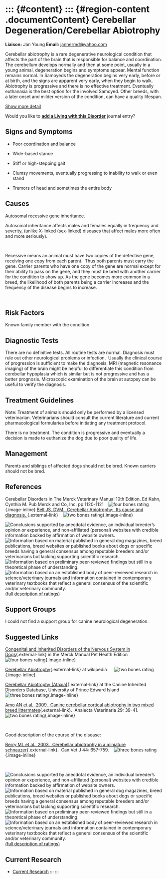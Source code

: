 ::: {#content}
::: {#region-content .documentContent}
Cerebellar Degeneration/Cerebellar Abiotrophy
=============================================

**Liaison:** Jan Young **Email:** <jannermd@yahoo.com>

<div>

Cerebellar abiotrophy is a rare degenerative neurological condition that
affects the part of the brain that is responsible for balance and
coordination. The cerebellum develops normally and then at some point,
usually in a young animal, degeneration begins and symptoms appear.
Mental function remains normal. In Samoyeds the degeneration begins very
early, before or at birth, and the signs are apparent very early, when
they begin to walk. Abiotrophy is progressive and there is no effective
treatment. Eventually euthanasia is the best option for the involved
Samoyed. Other breeds, with a later onset and milder version of the
condition, can have a quality lifespan.

</div>

<div>

[Show more
detail](cerebellar-degeneration-cerebeller-abiotrophies5a76.html?showlong=1)

</div>

Would you like to **[add a Living with this
Disorder](cerebellar-degeneration-cerebeller-abiotrophies/addliving_form.html)**
journal entry?

Signs and Symptoms
------------------

-   Poor coordination and balance

-   Wide-based stance

-   Stiff or high-stepping gait

-   Clumsy movements, eventually progressing to inability to walk or
    even stand

-   Tremors of head and sometimes the entire body

Causes
------

Autosomal recessive gene inheritance.

Autosomal inheritance affects males and females equally in frequency and
severity, (unlike X-linked (sex-linked) diseases that affect males more
often and more seriously).

 

Recessive means an animal must have two copies of the defective gene,
receiving one copy from each parent.  Thus both parents must carry the
gene. Carrier parents who have one copy of the gene are normal except
for their ability to pass on the gene, and they must be bred with
another carrier for the condition to show up. As the gene becomes more
common in a breed, the likelihood of both parents being a carrier
increases and the frequency of the disease begins to increase.

 

Risk Factors
------------

Known family member with the condition.

Diagnostic Tests
----------------

There are no definitive tests. All routine tests are normal. Diagnosis
must rule out other neurological problems or infection.  Usually the
clinical course of progression is sufficient to make the diagnosis. MRI
(magnetic resonance imaging) of the brain might be helpful to
differentiate this condition from cerebellar hypoplasia which is similar
but is not progressive and has a better prognosis. Microscopic
examination of the brain at autopsy can be useful to verify the
diagnosis.

Treatment Guidelines
--------------------

Note: Treatment of animals should only be performed by a licensed
veterinarian. Veterinarians should consult the current literature and
current pharmacological formularies before initiating any treatment
protocol.

There is no treatment. The condition is progressive and eventually a
decision is made to euthanize the dog due to poor quality of life.

Management
----------

Parents and siblings of affected dogs should not be bred. Known carriers
should not be bred.

References
----------

Cerebellar Disorders in The Merck Veterinary Manual 10th Edition. Ed
Kahn, Cynthia M. Pub Merck and Co, Inc. pp 1120-1121    ![four bones
rating](images/disorder-images/4-bones.gif/image_preview.png){.image-inline}
[Bell JS, DVM.  Cerebellar Abiotrophy:  Its cause and
diagnosis. ](http://www.stca.biz/index.php/health/health-library-scottiephile/319-cerebellar-abiotrophy-ca/493-cerebellar-abiotrophy-its-cause-and-diagnosis){.external-link}   
![two bones
rating](images/disorder-images/2-bones.gif/image_preview.png){.image-inline}

<div>

![](cerebellar-degeneration-cerebeller-abiotrophies/bone.gif "Conclusions supported by anecdotal evidence, an individual breeder’s opinion or experience, and non-affiliated (personal) websites with credible information backed by affirmation of website owners.")
![](cerebellar-degeneration-cerebeller-abiotrophies/2-bones.gif "Information based on material published in general dog magazines, breed publications, breed websites or published books about dogs or specific breeds  having a general consensus among reputable breeders and/or veterinarians but lacking supporting scientific research.")
![](cerebellar-degeneration-cerebeller-abiotrophies/3-bones.gif "Information based on preliminary peer-reviewed findings but still in a theoretical phase of understanding.")
![](cerebellar-degeneration-cerebeller-abiotrophies/4-bones.gif "Information based on an established body of peer-reviewed research in science/veterinary journals and information contained in contemporary veterinary textbooks that reflect a general consensus of the scientific and/or veterinary community.")
[(full description of ratings)](ratings-what-do-they-mean.html)

</div>

Support Groups
--------------

I could not find a support group for canine neurological degeneration.

Suggested Links
---------------

[Congenital and Inherited Disorders of the Nervous System in
Dogs](http://www.merckvetmanual.com/pethealth/dog_disorders_and_diseases/brain_spinal_cord_and_nerve_disorders_of_dogs/congenital_and_inherited_disorders_of_the_nervous_system_in_dogs.html?qt=cerebellar%20disorders&alt=sh){.external-link}
in the Merck Manual Pet Health Edition ![four bones
rating](images/disorder-images/4-bones.gif/image_preview.png){.image-inline}

[Cerebellar
Abiotrophy](http://en.wikipedia.org/wiki/Cerebellar_abiotrophy){.external-link}
at wikipedia      ![two bones
rating](images/disorder-images/2-bones.gif/image_preview.png){.image-inline}

[Cerebellar Abiotrophy
(Ataxia)](http://cidd.discoveryspace.ca/disorder/cerebellar-abiotrophyataxia.html){.external-link}
at the Canine Inherited Disorders Database, University of Prince Edward
Island       ![three bones
rating](images/disorder-images/3-bones.gif/image_preview.png){.image-inline}

[Amo AN et al.  2009.  Canine cerebellar cortical abiotrophy in two
mixed breed
littermates](http://sedici.unlp.edu.ar/handle/10915/11242){.external-link}. 
Analecta Veterinaria 29: 39-41.  ![two bones
rating](images/disorder-images/2-bones.gif/image_preview.png){.image-inline}

 

Good description of the course of the disease:    

[Berry ML et al.  2003.  Cerebellar abiotrophy in a miniature
schnauzer](http://www.ncbi.nlm.nih.gov/pmc/articles/PMC340240/?tool=pubmed){.external-link}. 
Can Vet J 44: 657-759.    ![three bones
rating](images/disorder-images/3-bones.gif/image_preview.png){.image-inline}

 

<div>

![](cerebellar-degeneration-cerebeller-abiotrophies/bone.gif "Conclusions supported by anecdotal evidence, an individual breeder’s opinion or experience, and non-affiliated (personal) websites with credible information backed by affirmation of website owners.")
![](cerebellar-degeneration-cerebeller-abiotrophies/2-bones.gif "Information based on material published in general dog magazines, breed publications, breed websites or published books about dogs or specific breeds  having a general consensus among reputable breeders and/or veterinarians but lacking supporting scientific research.")
![](cerebellar-degeneration-cerebeller-abiotrophies/3-bones.gif "Information based on preliminary peer-reviewed findings but still in a theoretical phase of understanding.")
![](cerebellar-degeneration-cerebeller-abiotrophies/4-bones.gif "Information based on an established body of peer-reviewed research in science/veterinary journals and information contained in contemporary veterinary textbooks that reflect a general consensus of the scientific and/or veterinary community.")
[(full description of ratings)](ratings-what-do-they-mean.html)

</div>

Current Research
----------------

-   [Current
    Research](cerebellar-degeneration-cerebeller-abiotrophies/current-research.html)
:::
:::
